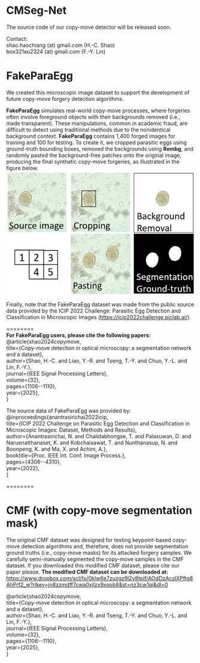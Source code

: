 # CMSeg-Net
The source code of our copy-move detector will be released soon. 

Contact: <br>
shao.haochiang (at) gmail.com  (H.-C. Shao) <br>
box321eu2324 (at) gmail.com    (F.-Y. Lin)


# FakeParaEgg
We created this microscopic image dataset to support the development of future copy-move forgery detection algorithms. 

**FakeParaEgg** simulates real-world copy-move processes, where forgeries often involve foreground objects with their backgrounds removed (i.e., made transparent). These manipulations, common in academic fraud, are difficult to detect using traditional methods due to the nonidentical background context. **FakeParaEgg** contains 1,400 forged images for training and 100 for testing. To create it, we cropped parasitic eggs using ground-truth bounding boxes, removed the backgrounds using **Rembg**, and randomly pasted the background-free patches onto the original image, producing the final synthetic copy-move forgeries, as illustrated in the figure below.
![alt text](https://github.com/YoursEver/FakeParaEgg/blob/main/fakeparaegg_preparation.png?raw=true)

Finally, note that the FakeParaEgg dataset was made from the public source data provided by the ICIP 2022 Challenge: Parasitic Egg Detection and Classification in Microscopic Images (https://icip2022challenge.piclab.ai/).


======== <br>
**For FakeParaEgg users, please cite the following papers:** <br>
@article{shao2024copymove,<br>
  title={Copy-move detection in optical microscopy: a
segmentation network and a dataset},<br>
  author={Shao, H.-C. and Liao, Y.-R. and Tseng, T.-Y. and Chuo, Y.-L. and Lin, F.-Y.},<br>
  journal={IEEE Signal Processing Letters},<br>
  volume={32},<br>
  pages={1106--1110},<br>
  year={2025},<br>
}<br>



The source data of FakeParaEgg was provided by:<br>
@inproceedings{anantrasirichai2022icip,<br>
  title={ICIP 2022 Challenge on Parasitic Egg Detection and Classification in Microscopic Images: Dataset, Methods and Results},<br>
  author={Anantrasirichai, N. and Chalidabhongse, T. and Palasuwan, D. and Naruenatthanaset, K. and Kobchaisawat, T. and Nunthanasup, N. and Boonpeng, K. and Ma, X. and Achim, A.},<br>
  booktitle={Proc. IEEE Int. Conf. Image Process.},<br>
  pages={4306--4310},<br>
  year={2022},<br>
}<br>


======== <br>
# CMF (with copy-move segmentation mask)
The original CMF dataset was designed for testing keypoint-based copy-move detection algorithms and, therefore, does not provide segmentation ground truths (i.e., copy-move masks) for its attacked forgery samples. We carefully semi-manually segmented the copy-move samples in the CMF dataset. If you downloaded this modified CMF dataset, please cite our paper please.
**The modified CMF dataset can be downloaded at:**
https://www.dropbox.com/scl/fo/0klw6e7zuzgz9l2y8tpif/AOdDzAcsIXPftg8AhPrf2_w?rlkey=jn8zzmdff7cwa0xjlzx9xoob8&st=nz3cw1qi&dl=0 

@article{shao2024copymove,<br>
  title={Copy-move detection in optical microscopy: a
segmentation network and a dataset},<br>
  author={Shao, H.-C. and Liao, Y.-R. and Tseng, T.-Y. and Chuo, Y.-L. and Lin, F.-Y.},<br>
  journal={IEEE Signal Processing Letters},<br>
  volume={32},<br>
  pages={1106--1110},<br>
  year={2025},<br>
}<br>
